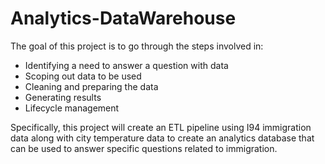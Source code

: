 # Analytics-DataWarehouse

The goal of this project is to go through the steps involved in:

- Identifying a need to answer a question with data
- Scoping out data to be used
- Cleaning and preparing the data
- Generating results
- Lifecycle management

Specifically, this project will create an ETL pipeline using I94 immigration data along with city temperature data to create an analytics database that can be used to answer specific questions related to immigration.
